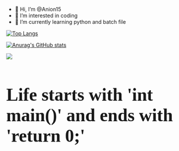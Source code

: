 - 👋 Hi, I’m @Anion15
- 👀 I’m interested in coding
- 🌱 I’m currently learning python and batch file

 [![Top Langs](https://github-readme-stats.vercel.app/api/top-langs/?username=Anion15)](https://github.com/Anion15/github-readme-stats)

 [![Anurag's GitHub stats](https://github-readme-stats.vercel.app/api?username=Anion15)](https://github.com/Anion15/github-readme-stats)

<img src="https://img.shields.io/badge/Python-3776AB?style=flat&logo=Python&logoColor=white"/>
<!---
Anion15/Anion15 is a ✨ special ✨ repository because its `README.md` (this file) appears on your GitHub profile.
You can click the Preview link to take a look at your changes.
--->




<h1 style="font-family: 'Georgia', serif; font-size: 48px;">Life starts with 'int main()' and ends with 'return 0;'</h1>


